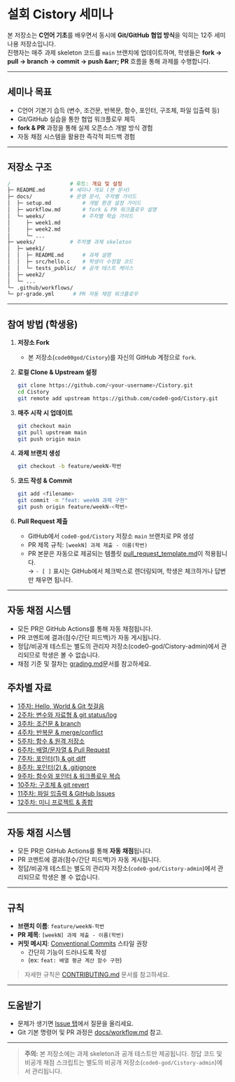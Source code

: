 # **설회 Cistory 세미나**

본 저장소는 **C언어 기초**를 배우면서 동시에 **Git/GitHub 협업 방식**을 익히는 12주 세미나용 저장소입니다.  
진행자는 매주 과제 skeleton 코드를 `main` 브랜치에 업데이트하며, 학생들은 **fork &rarr; pull &rarr; branch &rarr; commit &rarr; push &arr; PR** 흐름을 통해 과제를 수행합니다.

---

## **세미나 목표**
- C언어 기본기 습득 (변수, 조건문, 반복문, 함수, 포인터, 구조체, 파일 입출력 등)
- Git/GitHub 실습을 통한 협업 워크플로우 체득
- **fork & PR** 과정을 통해 실제 오픈소스 개발 방식 경험
- 자동 채점 시스템을 활용한 즉각적 피드백 경험

---

## **저장소 구조**

```makefile
/                   # 루트: 개요 및 설정
├─ README.md        # 세미나 개요 (본 문서)
├─ docs/            # 운영 문서, 주차별 가이드
│  ├─ setup.md          # 개발 환경 설정 가이드
│  ├─ workflow.md       # fork & PR 워크플로우 설명
│  └─ weeks/            # 주차별 학습 가이드
│     ├─ week1.md
│     ├─ week2.md
│     └─ ...
├─ weeks/           # 주차별 과제 skeleton
│  ├─ week1/
│  │  ├─ README.md      # 과제 설명
│  │  ├─ src/hello.c    # 학생이 수정할 코드
│  │  └─ tests_public/  # 공개 테스트 케이스
│  ├─ week2/
│  └─ ...
└─ .github/workflows/
└─ pr-grade.yml      # PR 자동 채점 워크플로우
```

---

## **참여 방법 (학생용)**

1. **저장소 Fork**
   - 본 저장소(`code00god/Cistory`)를 자신의 GitHub 계정으로 `fork`.

2. **로컬 Clone & Upstream 설정**
   ```bash
   git clone https://github.com/<your-username>/Cistory.git
   cd Cistory
   git remote add upstream https://github.com/code0-god/Cistory.git
   ```

3. **매주 시작 시 업데이트**
   ```bash
   git checkout main
   git pull upstream main
   git push origin main
   ```

4. **과제 브랜치 생성**
   ```bash
   git checkout -b feature/weekN-학번
   ```

5. **코드 작성 & Commit**
   ```bash
   git add <filename>
   git commit -m "feat: weekN 과제 구현"
   git push origin feature/weekN-<학번>
   ```

6. **Pull Request 제출**
   - GitHub에서 `code0-god/Cistory` 저장소 `main` 브랜치로 PR 생성
   - PR 제목 규칙: `[weekN] 과제 제출 - 이름(학번)`
   - PR 본문은 자동으로 제공되는 템플릿 [pull_request_template.md](.github/pull_request_template.md)이 적용됩니다.   
      &rarr; `- [ ]` 표시는 GitHub에서 체크박스로 렌더링되며, 학생은 체크하거나 답변만 채우면 됩니다.

---

## **자동 채점 시스템**
- 모든 PR은 GitHub Actions를 통해 자동 채점됩니다.
- PR 코멘트에 결과(점수/간단 피드백)가 자동 게시됩니다.
- 정답/비공개 테스트는 별도의 관리자 저장소(code0-god/Cistory-admin)에서 관리되므로 학생은 볼 수 없습니다.
- 채점 기준 및 절차는 [grading.md](docs/grading.md)문서를 참고하세요.

## **주차별 자료**
- [1주차: Hello, World & Git 첫걸음](docs/weeks/week1.md)
- [2주차: 변수와 자료형 & git status/log](docs/weeks/week2.md)
- [3주차: 조건문 & branch](docs/weeks/week3.md)
- [4주차: 반복문 & merge/conflict](docs/weeks/week4.md)
- [5주차: 함수 & 원격 저장소](docs/weeks/week5.md)
- [6주차: 배열/문자열 & Pull Request](docs/weeks/week6.md)
- [7주차: 포인터(1) & git diff](docs/weeks/week7.md)
- [8주차: 포인터(2) & .gitignore](docs/weeks/week8.md)
- [9주차: 함수와 포인터 & 워크플로우 복습](docs/weeks/week9.md)
- [10주차: 구조체 & git revert](docs/weeks/week10.md)
- [11주차: 파일 입출력 & GitHub Issues](docs/weeks/week11.md)
- [12주차: 미니 프로젝트 & 종합](docs/weeks/week12.md)

---

## **자동 채점 시스템**
- 모든 PR은 GitHub Actions를 통해 **자동 채점**됩니다.
- PR 코멘트에 결과(점수/간단 피드백)가 자동 게시됩니다.
- 정답/비공개 테스트는 별도의 관리자 저장소(`code0-god/Cistory-admin`)에서 관리되므로 학생은 볼 수 없습니다.

---

## **규칙**
- **브랜치 이름**: `feature/weekN-학번`
- **PR 제목**: `[weekN] 과제 제출 - 이름(학번)`
- **커밋 메시지**: [Conventional Commits](https://www.conventionalcommits.org/) 스타일 권장
   - 간단히 기능이 드러나도록 작성
   - (ex: `feat: 배열 평균 계산 함수 구현`)

> 자세한 규칙은 [CONTRIBUTING.md](CONTRIBUTING.md) 문서를 참고하세요.
---

## **도움받기**
- 문제가 생기면 [Issue 탭](https://github.com/code0-god/Cistory/issues)에서 질문을 올리세요.
- Git 기본 명령어 및 PR 과정은 [docs/workflow.md](docs/workflow.md) 참고.

---

> **주의:** 본 저장소에는 과제 skeleton과 공개 테스트만 제공됩니다.
> 정답 코드 및 비공개 채점 스크립트는 별도의 비공개 저장소(`code0-god/Cistory-admin`)에서 관리됩니다.


